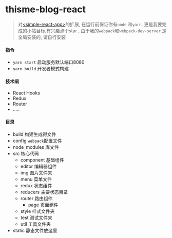 # thisme-blog-react 

> 对[\<simple-react-app\>](../simple-react-app)的扩展, 在运行前保证你有```node``` 和```yarn```, 
> 更是我要完成的小站目标,有兴趣点个star  , 由于我的```webpack```和```webpack-dev-server```
> 是全局安装的, 请自行安装

#### 指令

* ```yarn start``` 启动服务默认端口8080
* ```yarn build``` 开发者模式构建

#### 技术闸

* React Hooks
* Redux
* Router
* .....

#### 目录

* build 构建生成得文件
* config ```webpack```配置文件
* node_modules 库文件
* src 核心代码
  * component 基础组件
  * editor 编辑器组件
  * img 图片文件夹
  * menu 菜单文件
  * redux 状态组件
  * reducers  主要状态目录
  * router 路由组件
    * page 页面组件
  * style 样式文件夹
  * test 测试文件夹
  * util 工具文件夹
* static 静态文件放这里